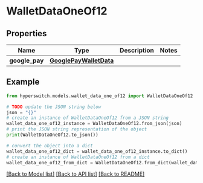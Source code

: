 # WalletDataOneOf12


## Properties

Name | Type | Description | Notes
------------ | ------------- | ------------- | -------------
**google_pay** | [**GooglePayWalletData**](GooglePayWalletData.md) |  | 

## Example

```python
from hyperswitch.models.wallet_data_one_of12 import WalletDataOneOf12

# TODO update the JSON string below
json = "{}"
# create an instance of WalletDataOneOf12 from a JSON string
wallet_data_one_of12_instance = WalletDataOneOf12.from_json(json)
# print the JSON string representation of the object
print(WalletDataOneOf12.to_json())

# convert the object into a dict
wallet_data_one_of12_dict = wallet_data_one_of12_instance.to_dict()
# create an instance of WalletDataOneOf12 from a dict
wallet_data_one_of12_from_dict = WalletDataOneOf12.from_dict(wallet_data_one_of12_dict)
```
[[Back to Model list]](../README.md#documentation-for-models) [[Back to API list]](../README.md#documentation-for-api-endpoints) [[Back to README]](../README.md)


